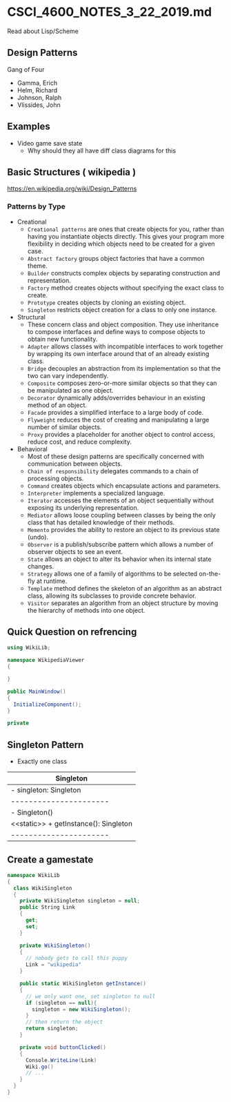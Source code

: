 # CSCI_4600_NOTES_3_22_2019.md

Read about Lisp/Scheme

## Design Patterns

Gang of Four

* Gamma, Erich
* Helm, Richard
* Johnson, Ralph
* Vlissides, John

## Examples

* Video game save state
  * Why should they all have diff class diagrams for this


## Basic Structures ( wikipedia )

https://en.wikipedia.org/wiki/Design_Patterns

### Patterns by Type

* Creational
  * `Creational patterns` are ones that create objects for you, rather than having you instantiate objects directly. This gives your program more flexibility in deciding which objects need to be created for a given case.
  * `Abstract factory` groups object factories that have a common theme.
  * `Builder` constructs complex objects by separating construction and representation.
  * `Factory` method creates objects without specifying the exact class to create.
  * `Prototype` creates objects by cloning an existing object.
  * `Singleton` restricts object creation for a class to only one instance.
* Structural
  * These concern class and object composition. They use inheritance to compose interfaces and define ways to compose objects to obtain new functionality.
  * `Adapter` allows classes with incompatible interfaces to work together by wrapping its own interface around that of an already existing class.
  * `Bridge` decouples an abstraction from its implementation so that the two can vary independently.
  * `Composite` composes zero-or-more similar objects so that they can be manipulated as one object.
  * `Decorator` dynamically adds/overrides behaviour in an existing method of an object.
  * `Facade` provides a simplified interface to a large body of code.
  * `Flyweight` reduces the cost of creating and manipulating a large number of similar objects.
  * `Proxy` provides a placeholder for another object to control access, reduce cost, and reduce complexity.
* Behavioral
  * Most of these design patterns are specifically concerned with communication between objects.
  * `Chain of responsibility` delegates commands to a chain of processing objects.
  * `Command` creates objects which encapsulate actions and parameters.
  * `Interpreter` implements a specialized language.
  * `Iterator` accesses the elements of an object sequentially without exposing its underlying representation.
  * `Mediator` allows loose coupling between classes by being the only class that has detailed knowledge of their methods.
  * `Memento` provides the ability to restore an object to its previous state (undo).
  * `Observer` is a publish/subscribe pattern which allows a number of observer objects to see an event.
  * `State` allows an object to alter its behavior when its internal state changes.
  * `Strategy` allows one of a family of algorithms to be selected on-the-fly at runtime.
  * `Template` method defines the skeleton of an algorithm as an abstract class, allowing its subclasses to provide concrete behavior.
  * `Visitor` separates an algorithm from an object structure by moving the hierarchy of methods into one object.

## Quick Question on refrencing

```csharp
using WikiLib;

namespace WikipediaViewer
{

}

public MainWindow()
{
  InitializeComponent();
}

private 
```

## Singleton Pattern

* Exactly one class

| Singleton              |
|------------------------|
| - singleton: Singleton |
| ---------------------- |
| - Singleton()          |
| \<\<static\>\> + getInstance(): Singleton |
| ---------------------- |

## Create a gamestate

```csharp
namespace WikiLib
{
  class WikiSingleton
  {
    private WikiSingleton singleton = null;
    public String Link
    {
      get;
      set;
    }

    private WikiSingleton()
    {
      // nobody gets to call this puppy
      Link = "wikipedia"
    }

    public static WikiSingleton getInstance()
    {
      // we only want one, set singleton to null
      if (singleton == null){
        singleton = new WikiSingleton();
      }
      // then return the object
      return singleton;
    }

    private void buttonClicked()
    {
      Console.WriteLine(Link)
      Wiki.go()
      // ...
    }
  }
}
```
